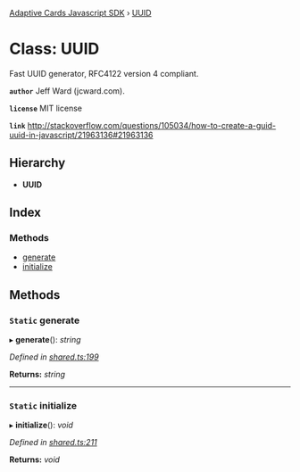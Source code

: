 [Adaptive Cards Javascript SDK](../README.md) › [UUID](uuid.md)

# Class: UUID

Fast UUID generator, RFC4122 version 4 compliant.

**`author`** Jeff Ward (jcward.com).

**`license`** MIT license

**`link`** http://stackoverflow.com/questions/105034/how-to-create-a-guid-uuid-in-javascript/21963136#21963136

## Hierarchy

* **UUID**

## Index

### Methods

* [generate](uuid.md#static-generate)
* [initialize](uuid.md#static-initialize)

## Methods

### `Static` generate

▸ **generate**(): *string*

*Defined in [shared.ts:199](https://github.com/microsoft/AdaptiveCards/blob/899191664/source/nodejs/adaptivecards/src/shared.ts#L199)*

**Returns:** *string*

___

### `Static` initialize

▸ **initialize**(): *void*

*Defined in [shared.ts:211](https://github.com/microsoft/AdaptiveCards/blob/899191664/source/nodejs/adaptivecards/src/shared.ts#L211)*

**Returns:** *void*
